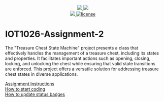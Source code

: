 <p align="center">
	<a href="https://github.com/heligayakwad/IOT1026-Assignment-2/actions/workflows/ci.yml">
    <img src="https://github.com/heligayakwad/IOT1026-Assignment-2/actions/workflows/ci.yml/badge.svg"/>
    </a>
	<a href="https://github.com/heligayakwad/IOT1026-Assignment-2/actions/workflows/formatting.yml">
    <img src="https://github.com/heligayakwad/IOT1026-Assignment-2/actions/workflows/formatting.yml/badge.svg"/>
	<br/>
    <a href="https://codecov.io/gh/heligayakwad/IOT1026-Assignment-2" > 
    <img src="https://codecov.io/gh/heligayakwad/IOT1026-Assignment-2/branch/main/graph/badge.svg?token=JS0857X5JD"/>
	<img title="MIT License" alt="license" src="https://img.shields.io/badge/license-MIT-informational?style=flat-square">		
    </a>
</p>

# IOT1026-Assignment-2

The "Treasure Chest State Machine" project presents a class that effectively handles the management of a treasure chest, including its states and properties. It facilitates important actions such as opening, closing, locking, and unlocking the chest while ensuring that valid state transitions are enforced. This project offers a versatile solution for addressing treasure chest states in diverse applications.

[Assignment Instructions](docs/instructions.md)  
[How to start coding](docs/how-to-use.md)  
[How to update status badges](docs/how-to-update-badges.md)
